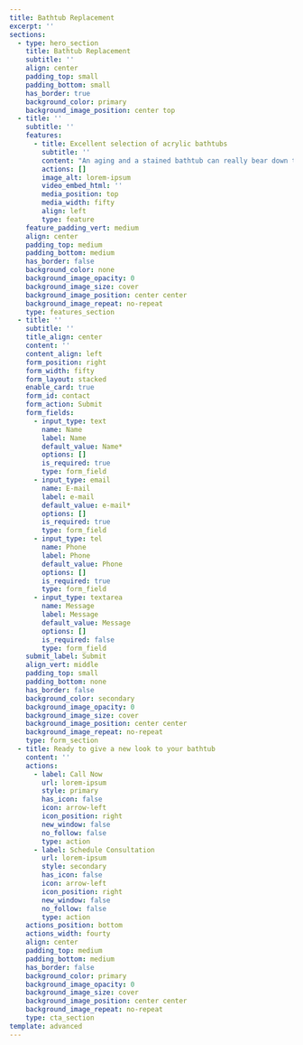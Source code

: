 ```yaml
---
title: Bathtub Replacement
excerpt: ''
sections:
  - type: hero_section
    title: Bathtub Replacement
    subtitle: ''
    align: center
    padding_top: small
    padding_bottom: small
    has_border: true
    background_color: primary
    background_image_position: center top
  - title: ''
    subtitle: ''
    features:
      - title: Excellent selection of acrylic bathtubs
        subtitle: ''
        content: "An aging and a stained bathtub can really bear down the looks of your bathroom. A tub replacement will solve the matter, but you would possibly not feel up to the task. Fortunately, HomeServiceWhiz features a skilled team of bathtub replacement professionals able to update your bathroom.\n\n\n\nOur well-trained and courteous installers will pry away the old tub and eliminate it properly. We'll evaluate your plumbing and update it as required for the new bathtub. We maintain a clean worksite and respect our customers' homes.\n\n**Tips for replacing your bathroom**\n\nThinking about remodeling your bathroom? Summer is that the perfect time to try and do so – it allows you to revamp your space before the upcoming holidays arrive. If you're not entirely sure what you would like for your bathroom or where to start, inspect these 10 tips for the project. And if you've got the other questions, be happy to offer our bath solutions experts a call.\n\n**1. CREATE A BUDGET**\n\nThe first and foremost thing you ought to do before renovating your bathroom is to establish a budget. There's always the prospect of a renovation bringing surprises, and it's better to be prepared than to spend quite you would like to.\n\n**2. GO GREEN**\n\nWhen you prefer to go green, the environment won't be the sole thing that benefits from it – you'll too. Environmentally friendly products not only look great, but they perform well, are better for your health, and may prevent money on your water and energy bills.\n\n**3. DON'T ATTEMPT TO DO EVERYTHING YOURSELF**\n\nYou may be a handy person, but if you're unacquainted with any stage of a toilet renovation, don't attempt to roll in the hay yourself; you'll find yourself causing more harm than good.\_\n\n**4. KEEP YOUR PLUMBING**\n\nWhile you'll be tempted to swap your sink and your toilet, you'll save tons of cash if you only keep them where they're. Moving plumbing fixtures can't only be a hassle, but it can quickly add up in cost.\n\n**5. CALL US FOR YOUR SHOWER OR TUB REPLACEMENT**\n\nAt BRAND NAME, we will replace your shower or bathtub (or convert your tub to a shower) in only one day! You won't need to click to a large number of a toilet for days on end. Plus, our bathtubs and showers are made up of crack-resistant, mold-resistant, long-lasting materials.\n\n**6. DON'T FORGET YOUR LIGHTING**\n\nYou don't want to finish up with a totally renovated bathroom paired with outdated lighting. Save the lighting task for last so you'll get a pity for your new bathroom. Then, consider all of your options, including ambient lighting, accent lighting, vanity lighting, and more.\n\n**7. TRY VERTICAL STORAGE**\n\nBathrooms usually aren't the most important rooms in your home, so cash in on the smaller space you've got and check out some vertical storage options. You'll use your space more wisely and open up your bathroom, so it's larger than it is.\n\n8\\*\\*. FIND A BOLD MIRROR\\*\\*\n\nIf your bathtub or sink isn't the toilet piece that creates a press release, find a bold mirror to feature some pizzazz. Mirrors also will make your bathroom look larger, so don't be afraid to experiment.\n\nFor conversions and new installations, trust BRAND NAME. Our bath experts can assist you in planning out your perfect update – give us a call today.\n\n**Excellent selection of acrylic bathtubs**\n\nThe replacement bathtubs that we install are made from 100% durable acrylic. As a bonus, acrylic tubs are easier to stay clean because they resist mold and mildew. All of this suggests that you'll enjoy a beautiful tub that needs less scrubbing within the years to return. At BRAND NAME , we gladly provide a lifetime warranty on every bathtub replacement service we offer.\n\nYou'll upgrade to a replacement look or choose one that matches your existing color scheme. Finishes are available traditional options like marble, tile, or granite, also as stylish modern colors.\n\nThe bathtub selection at HomeServiceWhiz also includes deep bathtub models. With a deep tub, you'll sink completely into a soothing hot bath.\_\n\n**Choose us for your bathtub replacement**\n\nBRAND NAME has earned thousands of consumers' trust due to our commitment to total customer satisfaction. Once you contact us, a home remodeling expert will visit your home. We'll measure your space and present samples so that you'll choose a finish. You'll haven't any trouble finding an excellent New Look for your bathroom.\_\n"
        actions: []
        image_alt: lorem-ipsum
        video_embed_html: ''
        media_position: top
        media_width: fifty
        align: left
        type: feature
    feature_padding_vert: medium
    align: center
    padding_top: medium
    padding_bottom: medium
    has_border: false
    background_color: none
    background_image_opacity: 0
    background_image_size: cover
    background_image_position: center center
    background_image_repeat: no-repeat
    type: features_section
  - title: ''
    subtitle: ''
    title_align: center
    content: ''
    content_align: left
    form_position: right
    form_width: fifty
    form_layout: stacked
    enable_card: true
    form_id: contact
    form_action: Submit
    form_fields:
      - input_type: text
        name: Name
        label: Name
        default_value: Name*
        options: []
        is_required: true
        type: form_field
      - input_type: email
        name: E-mail
        label: e-mail
        default_value: e-mail*
        options: []
        is_required: true
        type: form_field
      - input_type: tel
        name: Phone
        label: Phone
        default_value: Phone
        options: []
        is_required: true
        type: form_field
      - input_type: textarea
        name: Message
        label: Message
        default_value: Message
        options: []
        is_required: false
        type: form_field
    submit_label: Submit
    align_vert: middle
    padding_top: small
    padding_bottom: none
    has_border: false
    background_color: secondary
    background_image_opacity: 0
    background_image_size: cover
    background_image_position: center center
    background_image_repeat: no-repeat
    type: form_section
  - title: Ready to give a new look to your bathtub
    content: ''
    actions:
      - label: Call Now
        url: lorem-ipsum
        style: primary
        has_icon: false
        icon: arrow-left
        icon_position: right
        new_window: false
        no_follow: false
        type: action
      - label: Schedule Consultation
        url: lorem-ipsum
        style: secondary
        has_icon: false
        icon: arrow-left
        icon_position: right
        new_window: false
        no_follow: false
        type: action
    actions_position: bottom
    actions_width: fourty
    align: center
    padding_top: medium
    padding_bottom: medium
    has_border: false
    background_color: primary
    background_image_opacity: 0
    background_image_size: cover
    background_image_position: center center
    background_image_repeat: no-repeat
    type: cta_section
template: advanced
---
```

